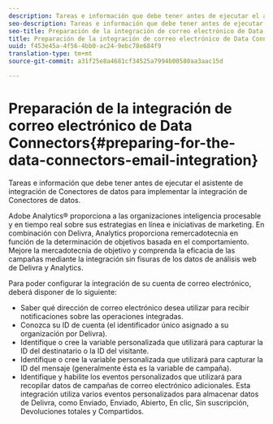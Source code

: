 ```yaml
---
description: Tareas e información que debe tener antes de ejecutar el asistente de integración de Conectores de datos para implementar la integración de Conectores de datos.
seo-description: Tareas e información que debe tener antes de ejecutar el asistente de integración de Conectores de datos para implementar la integración de Conectores de datos.
seo-title: Preparación de la integración de correo electrónico de Data Connectors
title: Preparación de la integración de correo electrónico de Data Connectors
uuid: f453e45a-4f56-4bb0-ac24-9ebc78e684f9
translation-type: tm+mt
source-git-commit: a31f25e8a4681cf34525a7994b00580aa3aac15d

---
```



# Preparación de la integración de correo electrónico de Data Connectors{#preparing-for-the-data-connectors-email-integration}

Tareas e información que debe tener antes de ejecutar el asistente de integración de Conectores de datos para implementar la integración de Conectores de datos.

Adobe Analytics® proporciona a las organizaciones inteligencia procesable y en tiempo real sobre sus estrategias en línea e iniciativas de marketing. En combinación con Delivra, Analytics proporciona remercadotecnia en función de la determinación de objetivos basada en el comportamiento. Mejore la mercadotecnia de objetivo y comprenda la eficacia de las campañas mediante la integración sin fisuras de los datos de análisis web de Delivra y Analytics.

Para poder configurar la integración de su cuenta de correo electrónico, deberá disponer de lo siguiente:

* Saber qué dirección de correo electrónico desea utilizar para recibir notificaciones sobre las operaciones integradas.
* Conozca su ID de cuenta (el identificador único asignado a su organización por Delivra).
* Identifique o cree la variable personalizada que utilizará para capturar la ID del destinatario o la ID del visitante.
* Identifique o cree la variable personalizada que utilizará para capturar la ID del mensaje (generalmente ésta es la variable de campaña).
* Identifique y habilite los eventos personalizados que utilizará para recopilar datos de campañas de correo electrónico adicionales. Esta integración utiliza varios eventos personalizados para almacenar datos de Delivra, como Enviado, Enviado, Abierto, En clic, Sin suscripción, Devoluciones totales y Compartidos.

